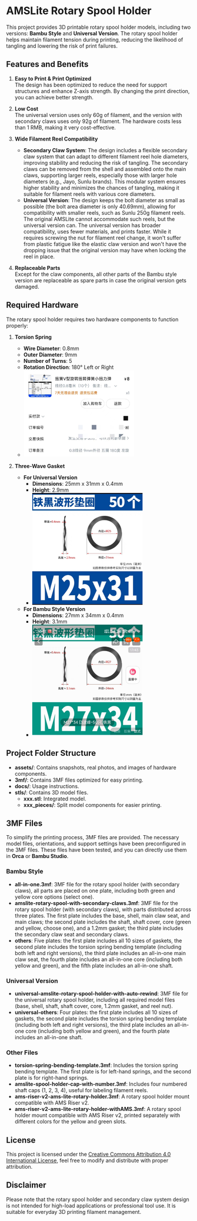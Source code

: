 # AMSLite Rotary Spool Holder

This project provides 3D printable rotary spool holder models, including two versions: **Bambu Style** and **Universal Version**. The rotary spool holder helps maintain filament tension during printing, reducing the likelihood of tangling and lowering the risk of print failures.

## **Features and Benefits**

1. **Easy to Print & Print Optimized**  
   The design has been optimized to reduce the need for support structures and enhance Z-axis strength. By changing the print direction, you can achieve better strength.

2. **Low Cost**  
   The universal version uses only 60g of filament, and the version with secondary claws uses only 92g of filament. The hardware costs less than 1 RMB, making it very cost-effective.

3. **Wide Filament Reel Compatibility**  
   - **Secondary Claw System**: The design includes a flexible secondary claw system that can adapt to different filament reel hole diameters, improving stability and reducing the risk of tangling. The secondary claws can be removed from the shell and assembled onto the main claws, supporting larger reels, especially those with larger hole diameters (e.g., Jayo, Sunlu brands). This modular system ensures higher stability and minimizes the chances of tangling, making it suitable for filament reels with various core diameters.
   - **Universal Version**: The design keeps the bolt diameter as small as possible (the bolt area diameter is only 40.69mm), allowing for compatibility with smaller reels, such as Sunlu 250g filament reels. The original AMSLite cannot accommodate such reels, but the universal version can. The universal version has broader compatibility, uses fewer materials, and prints faster. While it requires screwing the nut for filament reel change, it won't suffer from plastic fatigue like the elastic claw version and won't have the dropping issue that the original version may have when locking the reel in place.

4. **Replaceable Parts**  
   Except for the claw components, all other parts of the Bambu style version are replaceable as spare parts in case the original version gets damaged.

## **Required Hardware**

The rotary spool holder requires two hardware components to function properly:

1. **Torsion Spring**  
   - **Wire Diameter**: 0.8mm  
   - **Outer Diameter**: 9mm  
   - **Number of Turns**: 5  
   - **Rotation Direction**: 180° Left or Right  
   - <img src="./assets/torsion_spring.jpg" width="300" alt="Torsion Spring" />

2. **Three-Wave Gasket**  
   - **For Universal Version**  
     - **Dimensions**: 25mm x 31mm x 0.4mm  
     - **Height**: 2.9mm  
     - <img src="./assets/waveform_gasket_m25_31.jpg" width="300" alt="Three-Wave Gasket" />
   - **For Bambu Style Version**  
     - **Dimensions**: 27mm x 34mm x 0.4mm  
     - **Height**: 3.1mm  
     - <img src="./assets/waveform_gasket.jpg" width="300" alt="Three-Wave Gasket" />

## **Project Folder Structure**

- **assets/**: Contains snapshots, real photos, and images of hardware components.
- **3mf/**: Contains 3MF files optimized for easy printing.
- **docs/**: Usage instructions.
- **stls/**: Contains 3D model files.
  - **xxx.stl**: Integrated model.
  - **xxx_pieces/**: Split model components for easier printing.

## **3MF Files**

To simplify the printing process, 3MF files are provided. The necessary model files, orientations, and support settings have been preconfigured in the 3MF files. These files have been tested, and you can directly use them in **Orca** or **Bambu Studio**.

### Bambu Style
- **all-in-one.3mf**: 3MF file for the rotary spool holder (with secondary claws), all parts are placed on one plate, including both green and yellow core options (select one).
- **amslite-rotary-spool-with-secondary-claws.3mf**: 3MF file for the rotary spool holder (with secondary claws), with parts distributed across three plates. The first plate includes the base, shell, main claw seat, and main claws; the second plate includes the shaft, shaft cover, core (green and yellow, choose one), and a 1.2mm gasket; the third plate includes the secondary claw seat and secondary claws.
- **others**: Five plates: the first plate includes all 10 sizes of gaskets, the second plate includes the torsion spring bending template (including both left and right versions), the third plate includes an all-in-one main claw seat, the fourth plate includes an all-in-one core (including both yellow and green), and the fifth plate includes an all-in-one shaft.

### Universal Version
- **universal-amslite-rotary-spool-holder-with-auto-rewind**: 3MF file for the universal rotary spool holder, including all required model files (base, shell, shaft, shaft cover, core, 1.2mm gasket, and reel nut).
- **universal-others**: Four plates: the first plate includes all 10 sizes of gaskets, the second plate includes the torsion spring bending template (including both left and right versions), the third plate includes an all-in-one core (including both yellow and green), and the fourth plate includes an all-in-one shaft.

### Other Files
- **torsion-spring-bending-template.3mf**: Includes the torsion spring bending template. The first plate is for left-hand springs, and the second plate is for right-hand springs.
- **amslite-spool-holder-cap-with-number.3mf**: Includes four numbered shaft caps (1, 2, 3, 4), useful for labeling filament reels.
- **ams-riser-v2-ams-lite-rotary-holder.3mf**: A rotary spool holder mount compatible with AMS Riser v2.
- **ams-riser-v2-ams-lite-rotary-holder-withAMS.3mf**: A rotary spool holder mount compatible with AMS Riser v2, printed separately with different colors for the yellow and green slots.

## **License**

This project is licensed under the [Creative Commons Attribution 4.0 International License](https://creativecommons.org/licenses/by/4.0/), feel free to modify and distribute with proper attribution.

## **Disclaimer**

Please note that the rotary spool holder and secondary claw system design is not intended for high-load applications or professional tool use. It is suitable for everyday 3D printing filament management.

